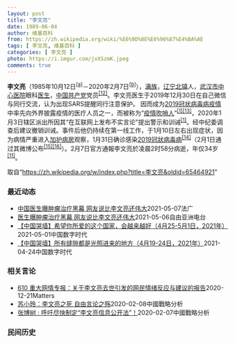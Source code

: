 ```yaml
---
layout: post
title: "李文亮"
date: 1989-06-04
author: 维基百科
from: https://zh.wikipedia.org/wiki/%E6%9D%8E%E6%96%87%E4%BA%AE
tags: [ 李文亮, 维基百科 ]
categories: [ 李文亮 ]
photo: https://i.imgur.com/jxXSzmK.jpeg
comments: true
---
```

<div class="mw-parser-output"><div id="noteTA-72732dd3" class="noteTA"><div class="noteTA-group"><div data-noteta-group-source="module" data-noteta-group="Medicine"></div></div><div class="noteTA-local"><div data-noteta-code="zh-cn:重症监护室; zh-hk:深切治療部; zh-tw:加護病房"></div><div data-noteta-code="zh-cn:体外膜氧合; zh-hk:人工心肺; zh-tw:葉克膜;"></div><div data-noteta-code="zh-hans:互联网+; zh-hant:互聯網+;"></div><div data-noteta-code="zh-cn:卡洛·乌尔巴尼; zh-hk:卡爾婁·武爾班尼; zh-tw:卡洛·厄巴尼;"></div><div data-noteta-code="zh-cn:互联网+; zh-tw:互聯網+;"></div></div></div>

<p><b>李文亮</b>（1985年10月12日<sup id="cite_ref-3" class="reference"><a href="#cite_note-3">[a]</a></sup>－2020年2月7日<sup id="cite_ref-13" class="reference"><a href="#cite_note-13">[b]</a></sup>），<a href="/wiki/%E6%BB%A1%E6%97%8F" title="满族">满族</a>，<a href="/wiki/%E8%BE%BD%E5%AE%81%E7%9C%81" title="辽宁省">辽宁</a><a href="/wiki/%E5%8C%97%E9%95%87%E5%B8%82" title="北镇市">北镇</a>人，<a href="/wiki/%E6%AD%A6%E6%B1%89%E5%B8%82%E4%B8%AD%E5%BF%83%E5%8C%BB%E9%99%A2" title="武汉市中心医院">武汉市中心医院</a>眼科<a href="/wiki/%E5%8C%BB%E7%94%9F" title="医生">医生</a>，<a href="/wiki/%E4%B8%AD%E5%9B%BD%E5%85%B1%E4%BA%A7%E5%85%9A" title="中国共产党">中国共产党</a>党员<sup id="cite_ref-14" class="reference"><a href="#cite_note-14">[12]</a></sup>。李文亮医生于2019年12月30日在自己微信与同行交流，认为出现SARS提醒同行注意保护。 因而成为<a href="/wiki/2019%E5%86%A0%E7%8A%B6%E7%97%85%E6%AF%92%E7%97%85%E7%96%AB%E6%83%85" title="2019冠状病毒病疫情">2019冠状病毒病疫情</a>中率先向外界披露疫情的医疗人员之一，而被称为“<a href="/wiki/%E7%96%AB%E6%83%85" class="mw-redirect" title="疫情">疫情</a><a href="/wiki/%E5%90%B9%E5%93%A8%E4%BA%BA" title="吹哨人">吹哨人</a>”<sup id="cite_ref-财新_1-1" class="reference"><a href="#cite_note-财新-1">[1]</a></sup><sup id="cite_ref-15" class="reference"><a href="#cite_note-15">[13]</a></sup>，2020年1月3日辖区派出所因其“在互联网上发布不实言论”提出警示和训诫<sup id="cite_ref-财新_1-2" class="reference"><a href="#cite_note-财新-1">[1]</a></sup>。经中纪委调查后建议撤销训诫。事件后他仍持续在第一线工作，于1月10日左右出现症状，因为病情严重进入<a href="/wiki/%E5%8A%A0%E8%AD%B7%E7%97%85%E6%88%BF" title="加護病房">加护病房</a>观察，1月31日确诊感染<a href="/wiki/2019%E5%86%A0%E7%8B%80%E7%97%85%E6%AF%92%E7%97%85" class="mw-redirect" title="2019冠狀病毒病">2019冠狀病毒病</a><sup id="cite_ref-监察答记者问_16-0" class="reference"><a href="#cite_note-监察答记者问-16">[14]</a></sup>（2月1日通过其微博公布<sup id="cite_ref-17" class="reference"><a href="#cite_note-17">[15]</a></sup><sup id="cite_ref-18" class="reference"><a href="#cite_note-18">[16]</a></sup>）。2月7日官方通報李文亮於凌晨2时58分病逝，年仅34岁<sup id="cite_ref-wjw.wuhan_12-1" class="reference"><a href="#cite_note-wjw.wuhan-12">[11]</a></sup>。
</p>
</div><noscript><img src="//zh.wikipedia.org/wiki/Special:CentralAutoLogin/start?type=1x1" alt="" title="" width="1" height="1" style="border: none; position: absolute;"></noscript>
<div class="printfooter">取自“<a dir="ltr" href="https://zh.wikipedia.org/w/index.php?title=李文亮&amp;oldid=65464921">https://zh.wikipedia.org/w/index.php?title=李文亮&amp;oldid=65464921</a>”</div><div id="recent-news"><h3>最近动态</h3><ul><li><a href="https://nodebe4.github.io/waimei/2021-05-07/%E4%B8%AD%E5%9B%BD%E5%8C%BB%E7%94%9F%E6%9B%9D%E8%82%BF%E7%98%A4%E6%B2%BB%E7%96%97%E9%BB%91%E5%B9%95-%E7%BD%91%E5%8F%8B%E8%AF%B4%E6%AF%94%E6%9D%8E%E6%96%87%E4%BA%AE%E8%BF%98%E4%BC%9F%E5%A4%A7" title="中国医生曝肿瘤治疗黑幕 网友说比李文亮还伟大—— 07/05/2021 - 17:54 据自由亚洲报道称，4月18日，北京大学第三医院肿瘤化疗科主治医师张煜在知乎平台上发文，揭露中国肿瘤治疗黑幕...">中国医生曝肿瘤治疗黑幕 网友说比李文亮还伟大</a><time>2021-05-07</time><a class="tag">法广</a></li>
<li><a href="https://nodebe4.github.io/waimei/2021-05-06/%E5%8C%BB%E7%94%9F%E6%9B%9D%E8%82%BF%E7%98%A4%E6%B2%BB%E7%96%97%E9%BB%91%E5%B9%95-%E7%BD%91%E5%8F%8B%E8%AF%B4%E6%AF%94%E6%9D%8E%E6%96%87%E4%BA%AE%E8%BF%98%E4%BC%9F%E5%A4%A7" title="医生曝肿瘤治疗黑幕 网友说比李文亮还伟大—— 近期，一名北京肿瘤医生在网上发文，揭露中国肿瘤治疗领域的不良医疗行为，并将矛头对准了他的一位上海同行，指出后者存在滥用药物、诱导治疗等问题。此事引发...">医生曝肿瘤治疗黑幕   网友说比李文亮还伟大</a><time>2021-05-06</time><a class="tag">自由亚洲电台</a></li>
<li><a href="https://nodebe4.github.io/waimei/2021-05-01/%E4%B8%AD%E5%9B%BD%E5%93%AD%E5%A2%99-%E5%B8%8C%E6%9C%9B%E4%BD%A0%E6%89%80%E7%88%B1%E7%9A%84%E8%BF%99%E4%B8%AA%E5%9B%BD%E5%AE%B6-%E4%BC%9A%E8%B6%8A%E6%9D%A5%E8%B6%8A%E5%A5%BD-4%E6%9C%8825-5%E6%9C%881%E6%97%A5-2021%E5%B9%B4" title="【中国哭墙】希望你所爱的这个国家，会越来越好（4月25-5月1日，2021年）—— 编者按：4月25-5月1日，距离李文亮医生的去世已413-419天。这位在武汉新冠疫情期间因为说出真话成为悲剧...">【中国哭墙】希望你所爱的这个国家，会越来越好（4月25-5月1日，2021年）</a><time>2021-05-01</time><a class="tag">中国数字时代</a></li>
<li><a href="https://nodebe4.github.io/waimei/2021-04-24/%E4%B8%AD%E5%9B%BD%E5%93%AD%E5%A2%99-%E6%89%80%E6%9C%89%E7%BC%9D%E9%9A%99%E9%83%BD%E6%98%AF%E5%85%89%E7%85%A7%E8%BF%9B%E6%9D%A5%E7%9A%84%E5%9C%B0%E6%96%B9-4%E6%9C%8819-24%E6%97%A5-2021%E5%B9%B4" title="【中国哭墙】所有缝隙都是光照进来的地方（4月19-24日，2021年）—— 编者按：4月19-24日，距离李文亮医生的去世已407-412天。这位在武汉新冠疫情期间因为说出真话成为悲剧英雄的普通...">【中国哭墙】所有缝隙都是光照进来的地方（4月19-24日，2021年）</a><time>2021-04-24</time><a class="tag">中国数字时代</a></li>
</ul></div><div id="open-opinion"><h3>相关言论</h3><ul><li><a href="https://nodebe4.github.io/opinion/2020-12-21/610-%E9%87%8D%E5%A4%A7%E7%BD%91%E6%83%85%E4%B8%93%E6%8A%A5-%E5%85%B3%E4%BA%8E%E6%9D%8E%E6%96%87%E4%BA%AE%E5%8E%BB%E4%B8%96%E5%BC%95%E5%8F%91%E7%9A%84%E7%BD%91%E6%B0%91%E6%83%85%E7%BB%AA%E5%8F%8D%E5%BA%94%E4%B8%8E%E5%BB%BA%E8%AE%AE%E7%9A%84%E6%8A%A5%E5%91%8A/" title="野兽爱智慧">610 重大网情专报：关于李文亮去世引发的网民情绪反应与建议的报告</a><time>2020-12-21</time><a class="tag">Matters</a></li>
<li><a href="https://nodebe4.github.io/opinion/2020-02-08/%E8%8B%8F%E5%B0%8F%E7%8E%B2-%E6%9D%8E%E6%96%87%E4%BA%AE%E4%B9%8B%E6%AD%BB-%E8%87%AA%E7%94%B1%E8%A8%80%E8%AE%BA%E4%B9%8B%E6%AE%87/" title="苏小玲">苏小玲：李文亮之死 自由言论之殇</a><time>2020-02-08</time><a class="tag">中國戰略分析</a></li>
<li><a href="https://nodebe4.github.io/opinion/2020-02-07/%E5%BC%A0%E5%8D%9A%E6%A0%91-%E5%91%BC%E5%90%81%E5%B0%BD%E5%BF%AB%E5%88%B6%E5%AE%9A-%E6%9D%8E%E6%96%87%E4%BA%AE%E4%BF%A1%E6%81%AF%E5%85%AC%E5%BC%80%E6%B3%95/" title="张博树">张博树 : 呼吁尽快制定“李文亮信息公开法”！</a><time>2020-02-07</time><a class="tag">中國戰略分析</a></li>
</ul></div><div id="mjls-record"><h3>民间历史</h3><ul></ul></div>